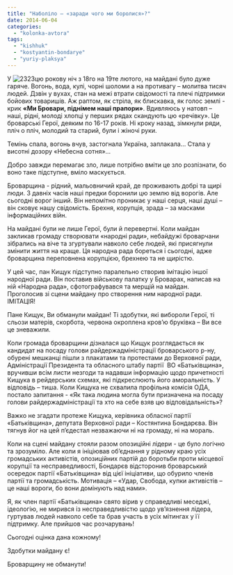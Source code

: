 ```yaml
---
title: "Наболіло – «заради чого ми боролися»?"
date: 2014-06-04
categories: 
  - "kolonka-avtora"
tags: 
  - "kishhuk"
  - "kostyantin-bondarye"
  - "yuriy-plaksya"
---
```


У ![2323](https://mpz.brovary.org/wp-content/uploads/2014/06/2323.jpg)цю рокову ніч з 18го на 19те лютого, на майдані було дуже гаряче. Вогонь, вода, кулі, чорні шоломи а на противагу – молитва тисяч людей. Дзвін у вухах, стан на межі втрати свідомості та плечі підтримки бойових товаришів. Аж раптом, як стріла, як блискавка, як голос землі - крик **«Ми Бровари, піднімем наші прапори»**. Вдивляюсь у натовп – наші, рідні, молоді хлопці у перших рядах скандують цю «речівку». Це броварські Герої, деяким по 16-17 років. Ні кроку назад, зімкнули ряди, пліч о пліч, молодий та старий, були і жіночі руки.

Темінь спала, вогонь вчув, застогнала Україна, заплакала... Стала у висотні дозору «Небесна сотня»…

Добро завжди перемагає зло, лише потрібно вміти це зло розпізнати, бо воно таке підступне, вміло маскується.

Броварщина - рідний, мальовничий край, де проживають добрі та щирі люди. З давніх часів наші предки боронили цю землю від ворогів. Але сьогодні ворог інший. Він непомітно проникає у наші серця, наші душі – він сковує нашу свідомість. Брехня, корупція, зрада – за масками інформаційних війн.

На майдані були не лише Герої, були й перевертні. Коли майдан закликав громаду створювати «народні ради», небайдужі броварчани зібрались на віче та згуртували навколо себе людей, які присягнули змінити життя на краще. Ця народна рада бореться і сьогодні, адже броварщина переповнена корупцією, брехнею та не щирістю.

У цей час, пан Кищук підступно паралельно створив імітацію іншої народної ради. Він поставив військову палатку у Броварах, написав на ній «Народна рада», сфотографувався та мерщій на майдан. Проголосив зі сцени майдану про створення ним народної ради. ІМІТАЦІЯ!

Пане Кищук, Ви обманули майдан! Ті здобутки, які вибороли Герої, ті сльози матерів, скорбота, червона окроплена кров’ю бруківка – Ви все це зневажили.

Коли громада броварщини дізналася що Кищук розглядається як кандидат на посаду голови райдержадміністрації броварського р-ну, обурені мешканці пішли з плакатами та протестами до Верховної ради, Адміністрації Президента та обласного штабу партії  ВО «Батьківщина», вручивши всім листи незгоди та надавши інформацію щодо причетності Кищука в рейдерських схемах, які підкреслюють його аморальність. У відповідь – тиша. Коли Кищука не схвалила профільна комісія ОДА, постало запитання - «Як така людина могла бути призначена на посаду голови райдержадміністрації та хто на себе взяв цю відповідальність»?

Важко не згадати протеже Кищука, керівника обласної партії «Батьківщина», депутата Верховної ради – Костянтина Бондарєва. Він тягнув йог на цей п’єдестал незважаючи ні на громаду, ні на мораль.

Коли на сцені майдану стояли разом опозиційні лідери - це було логічно та зрозуміло. Але коли я ініціював об’єднання у рідному краю усіх громадських активістів, опозиційних партій до боротьби проти місцевої корупції та несправедливості, Бондарєв відсторонив броварський осередок партії «Батьківщина» від цієї ініціативи, що обурило членів партії та громадськість. Мотивація – «Удар, Свобода, купки активістів – це наші вороги, бо вони домінують над нами».

Я, як член партії «Батьківщина» свято вірив у справедливі меседжі, ідеологію, не мирився із несправедливістю щодо ув’язнення лідера, гуртував людей навколо себе та брав участь в усіх мітингах у її підтримку. Але прийшов час розчарувань!

Сьогодні оцінка дана кожному!

Здобутки майдану є!

Броварщину не обманути!

